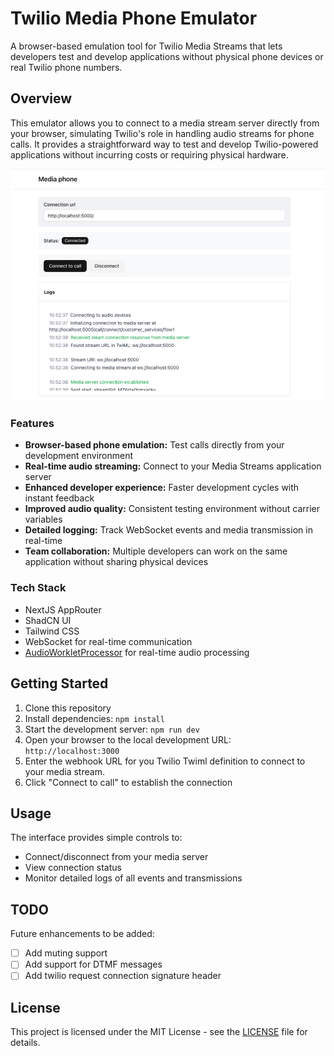 # Twilio Media Phone Emulator
A browser-based emulation tool for Twilio Media Streams that lets developers test and develop applications without physical phone devices or real Twilio phone numbers.

## Overview
This emulator allows you to connect to a media stream server directly from your browser, simulating Twilio's role in handling audio streams for phone calls.
It provides a straightforward way to test and develop Twilio-powered applications without incurring costs or requiring physical hardware.

![](/docs/preview.jpg)

### Features
* **Browser-based phone emulation:** Test calls directly from your development environment
* **Real-time audio streaming:** Connect to your Media Streams application server
* **Enhanced developer experience:** Faster development cycles with instant feedback
* **Improved audio quality:** Consistent testing environment without carrier variables
* **Detailed logging:** Track WebSocket events and media transmission in real-time
* **Team collaboration:** Multiple developers can work on the same application without sharing physical devices

### Tech Stack
* NextJS AppRouter
* ShadCN UI
* Tailwind CSS
* WebSocket for real-time communication
* [AudioWorkletProcessor](https://developer.mozilla.org/en-US/docs/Web/API/AudioWorkletProcessor) for real-time audio processing

## Getting Started
1. Clone this repository
2. Install dependencies: `npm install`
3. Start the development server: `npm run dev`
4. Open your browser to the local development URL: `http://localhost:3000`
5. Enter the webhook URL for you Twilio Twiml definition to connect to your media stream.
6. Click "Connect to call" to establish the connection

## Usage
The interface provides simple controls to:
* Connect/disconnect from your media server
* View connection status
* Monitor detailed logs of all events and transmissions

## TODO
Future enhancements to be added:
- [ ] Add muting support
- [ ] Add support for DTMF messages
- [ ] Add twilio request connection signature header

## License
This project is licensed under the MIT License - see the [LICENSE](LICENSE) file for details.
